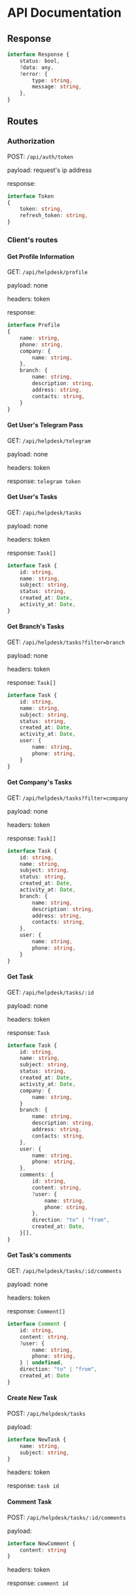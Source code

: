 # API Documentation

## Response

```typescript
interface Response {
    status: bool,
    ?data: any,
    ?error: {
        type: string,
        message: string,
    },
}

```

## Routes


### Authorization 

POST: `/api/auth/token`

payload: request's ip address

response:

```typescript
interface Token
{
    token: string,
    refresh_token: string,
}
```

### Client's routes

#### Get Profile Information

GET: `/api/helpdesk/profile`

payload: none

headers: token

response:

```typescript
interface Profile
{
    name: string,
    phone: string,
    company: {
        name: string,
    },
    branch: {
        name: string,
        description: string,
        address: string,
        contacts: string,
    }
}
```

#### Get User's Telegram Pass

GET: `/api/helpdesk/telegram`

payload: none

headers: token

response: `telegram token`

#### Get User's Tasks

GET: `/api/helpdesk/tasks`

payload: none

headers: token

response: `Task[]`

```typescript
interface Task {
    id: string,
    name: string,
    subject: string,
    status: string,
    created_at: Date,
    activity_at: Date,
}
```

#### Get Branch's Tasks

GET: `/api/helpdesk/tasks?filter=branch`

payload: none

headers: token

response: `Task[]`

```typescript
interface Task {
    id: string,
    name: string,
    subject: string,
    status: string,
    created_at: Date,
    activity_at: Date,
    user: {
        name: string,
        phone: string,
    }
}
```

#### Get Company's Tasks

GET: `/api/helpdesk/tasks?filter=company`

payload: none

headers: token

response: `Task[]`

```typescript
interface Task {
    id: string,
    name: string,
    subject: string,
    status: string,
    created_at: Date,
    activity_at: Date,
    branch: {
        name: string,
        description: string,
        address: string,
        contacts: string,
    },
    user: {
        name: string,
        phone: string,
    }
}
```


#### Get Task

GET: `/api/helpdesk/tasks/:id`

payload: none

headers: token

response: `Task`

```typescript
interface Task {
    id: string,
    name: string,
    subject: string,
    status: string,
    created_at: Date,
    activity_at: Date,
    company: {
        name: string,
    }
    branch: {
        name: string,
        description: string,
        address: string,
        contacts: string,
    },
    user: {
        name: string,
        phone: string,
    },
    comments: {
        id: string,
        content: string,
        ?user: {
            name: string,
            phone: string,
        },
        direction: "to" | "from",
        created_at: Date,
    }[],
}
```

#### Get Task's comments

GET: `/api/helpdesk/tasks/:id/comments`

payload: none

headers: token

response: `Comment[]`

```typescript
interface Comment {
    id: string,
    content: string,
    ?user: {
        name: string,
        phone: string,
    } | undefined,
    direction: "to" | "from",
    created_at: Date
}
```

#### Create New Task

POST: `/api/helpdesk/tasks`

payload:
```typescript
interface NewTask {
    name: string,
    subject: string,
}
```

headers: token

response: `task id`

#### Comment Task

POST: `/api/helpdesk/tasks/:id/comments`

payload:
```typescript
interface NewComment {
    content: string
}
```

headers: token

response: `comment id`
